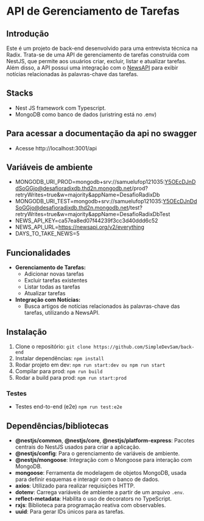 # API de Gerenciamento de Tarefas

## Introdução

Este é um projeto de back-end desenvolvido para uma entrevista técnica na Radix. Trata-se de uma API de gerenciamento de tarefas construída com NestJS, que permite aos usuários criar, excluir, listar e atualizar tarefas. Além disso, a API possui uma integração com o [NewsAPI](https://newsapi.org/) para exibir notícias relacionadas às palavras-chave das tarefas.

## Stacks
- Nest JS framework com Typescript.
- MongoDB como banco de dados (uristring está no .env)

## Para acessar a documentação da api no swagger

- Acesse http://localhost:3001/api

## Variáveis de ambiente

- MONGODB_URI_PROD=mongodb+srv://samuelufop121035:Y5OEcDJnDdSoGGjo@desafioradixdb.thd2n.mongodb.net/prod?retryWrites=true&w=majority&appName=DesafioRadixDb
- MONGODB_URI_TEST=mongodb+srv://samuelufop121035:Y5OEcDJnDdSoGGjo@desafioradixdb.thd2n.mongodb.net/test?retryWrites=true&w=majority&appName=DesafioRadixDbTest
- NEWS_API_KEY=ca57ea8ed07f44239f3cc3d40ddd6c52
- NEWS_API_URL=https://newsapi.org/v2/everything
- DAYS_TO_TAKE_NEWS=5


## Funcionalidades
- **Gerenciamento de Tarefas:**
  - Adicionar novas tarefas
  - Excluir tarefas existentes
  - Listar todas as tarefas
  - Atualizar tarefas
- **Integração com Notícias:**
  - Busca artigos de notícias relacionados às palavras-chave das tarefas, utilizando a NewsAPI.
  
## Instalação

1. Clone o repositório:
 `git clone https://github.com/SimpleDevSam/back-end `
  2. Instalar dependências:
 `npm install`
 3. Rodar projeto em dev:
 `npm run start:dev ou npm run start `
  4. Compilar para prod:
 `npm run build`
 5. Rodar a build para prod:
 `npm run start:prod`
 ### Testes
 - Testes end-to-end (e2e)
 `npm run test:e2e`


## Dependências/bibliotecas

-   **@nestjs/common**, **@nestjs/core**, **@nestjs/platform-express**: Pacotes centrais do NestJS usados para criar a aplicação.
-   **@nestjs/config**: Para o gerenciamento de variáveis de ambiente.
-   **@nestjs/mongoose**: Integração com o Mongoose para interação com MongoDB.
-   **mongoose**: Ferramenta de modelagem de objetos MongoDB, usada para definir esquemas e interagir com o banco de dados.
-   **axios**: Utilizado para realizar requisições HTTP.
-   **dotenv**: Carrega variáveis de ambiente a partir de um arquivo `.env`.
-   **reflect-metadata**: Habilita o uso de decorators no TypeScript.
-   **rxjs**: Biblioteca para programação reativa com observables.
-   **uuid**: Para gerar IDs únicos para as tarefas.